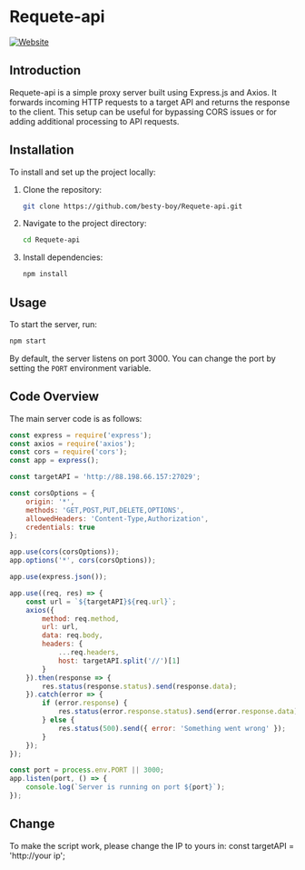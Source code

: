 
# Requete-api

[![Website](https://img.shields.io/website-up-down-green-red/https/dev-web-api.vercel.app.svg)](https://dev-web-api.vercel.app)

## Introduction

Requete-api is a simple proxy server built using Express.js and Axios. It forwards incoming HTTP requests to a target API and returns the response to the client. This setup can be useful for bypassing CORS issues or for adding additional processing to API requests.

## Installation

To install and set up the project locally:

1. Clone the repository:
    ```sh
    git clone https://github.com/besty-boy/Requete-api.git
    ```
2. Navigate to the project directory:
    ```sh
    cd Requete-api
    ```
3. Install dependencies:
    ```sh
    npm install
    ```

## Usage

To start the server, run:
```sh
npm start
```
By default, the server listens on port 3000. You can change the port by setting the `PORT` environment variable.

## Code Overview

The main server code is as follows:

```javascript
const express = require('express');
const axios = require('axios');
const cors = require('cors');
const app = express();

const targetAPI = 'http://88.198.66.157:27029';

const corsOptions = {
    origin: '*', 
    methods: 'GET,POST,PUT,DELETE,OPTIONS',
    allowedHeaders: 'Content-Type,Authorization',
    credentials: true
};

app.use(cors(corsOptions));
app.options('*', cors(corsOptions)); 

app.use(express.json());

app.use((req, res) => {
    const url = `${targetAPI}${req.url}`;
    axios({
        method: req.method,
        url: url,
        data: req.body,
        headers: { 
            ...req.headers,
            host: targetAPI.split('//')[1] 
        }
    }).then(response => {
        res.status(response.status).send(response.data);
    }).catch(error => {
        if (error.response) {
            res.status(error.response.status).send(error.response.data);
        } else {
            res.status(500).send({ error: 'Something went wrong' });
        }
    });
});

const port = process.env.PORT || 3000;
app.listen(port, () => {
    console.log(`Server is running on port ${port}`);
});
```

## Change

To make the script work, please change the IP to yours in: const targetAPI = 'http://your ip';


